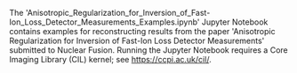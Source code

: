 The 'Anisotropic_Regularization_for_Inversion_of_Fast-Ion_Loss_Detector_Measurements_Examples.ipynb' Jupyter Notebook contains examples for reconstructing results from the paper 'Anisotropic Regularization for Inversion of Fast-Ion Loss Detector Measurements' submitted to Nuclear Fusion.
Running the Jupyter Notebook requires a Core Imaging Library (CIL) kernel; see https://ccpi.ac.uk/cil/.
